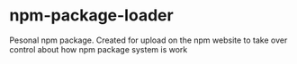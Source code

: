 # npm-package-loader
Pesonal npm package. Created for upload on the npm website to take over control about how npm package system is work
